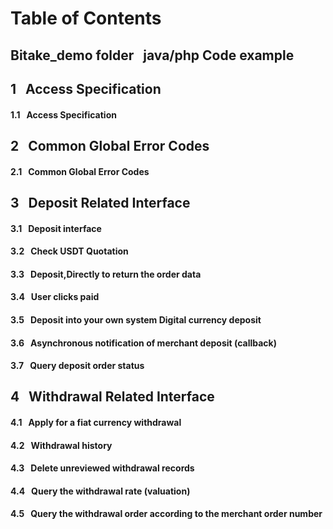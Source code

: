 # Table of Contents
## Bitake_demo folder &nbsp; java/php Code example
## 1 &nbsp; Access Specification
#### 1.1 &nbsp; Access Specification
## 2 &nbsp; Common Global Error Codes
#### 2.1 &nbsp; Common Global Error Codes
## 3 &nbsp; Deposit Related Interface
#### 3.1 &nbsp; Deposit interface
#### 3.2 &nbsp; Check USDT Quotation    
#### 3.3 &nbsp; Deposit,Directly to return the order data
#### 3.4 &nbsp; User clicks paid
#### 3.5 &nbsp; Deposit into your own system Digital currency deposit
#### 3.6 &nbsp; Asynchronous notification of merchant deposit (callback)
#### 3.7 &nbsp; Query deposit order status
## 4 &nbsp; Withdrawal Related Interface
#### 4.1 &nbsp; Apply for a fiat currency withdrawal
#### 4.2 &nbsp; Withdrawal history
#### 4.3 &nbsp; Delete unreviewed withdrawal records
#### 4.4 &nbsp; Query the withdrawal rate (valuation)
#### 4.5 &nbsp; Query the withdrawal order according to the merchant order number

